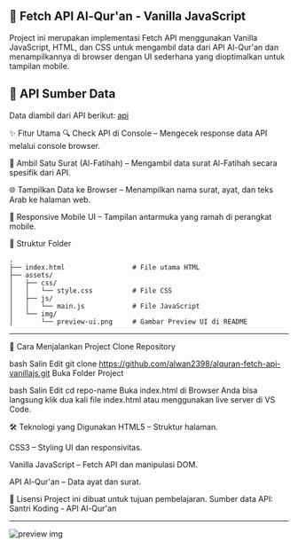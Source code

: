## 📖 Fetch API Al-Qur'an - Vanilla JavaScript

Project ini merupakan implementasi Fetch API menggunakan Vanilla JavaScript, HTML, dan CSS untuk mengambil data dari API Al-Qur'an dan menampilkannya di browser dengan UI sederhana yang dioptimalkan untuk tampilan mobile.

## 🔗 API Sumber Data
Data diambil dari API berikut:
[api](https://quran-api.santrikoding.com/api/surah)

✨ Fitur Utama
🔍 Check API di Console – Mengecek response data API melalui console browser.

📜 Ambil Satu Surat (Al-Fatihah) – Mengambil data surat Al-Fatihah secara spesifik dari API.

🌐 Tampilkan Data ke Browser – Menampilkan nama surat, ayat, dan teks Arab ke halaman web.

📱 Responsive Mobile UI – Tampilan antarmuka yang ramah di perangkat mobile.

📂 Struktur Folder
```
.
├── index.html                 # File utama HTML
├── assets/
│   ├── css/
│   │   └── style.css          # File CSS
│   ├── js/
│   │   └── main.js            # File JavaScript
│   └── img/
│       └── preview-ui.png     # Gambar Preview UI di README
```


---

🚀 Cara Menjalankan Project
Clone Repository

bash
Salin
Edit
git clone https://github.com/alwan2398/alquran-fetch-api-vanillajs.git
Buka Folder Project

bash
Salin
Edit
cd repo-name
Buka index.html di Browser
Anda bisa langsung klik dua kali file index.html atau menggunakan live server di VS Code.

🛠️ Teknologi yang Digunakan
HTML5 – Struktur halaman.

CSS3 – Styling UI dan responsivitas.

Vanilla JavaScript – Fetch API dan manipulasi DOM.

API Al-Qur'an – Data ayat dan surat.

📜 Lisensi
Project ini dibuat untuk tujuan pembelajaran.
Sumber data API: Santri Koding - API Al-Qur'an

---

![preview img](/assets/img/preview.png)

